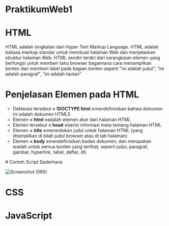# PraktikumWeb1
# HTML
HTML adalah singkatan dari Hyper Text Markup Language. HTML adalah bahasa markup standar untuk membuat halaman Web dan menjelaskan struktur halaman Web. HTML sendiri terdiri dari serangkaian elemen yang berfungsi untuk memberi tahu browser bagaimana cara menampilkan konten dan memberi label pada bagian konten seperti "ini adalah judul", "ini adalah paragraf", "ini adalah tautan".
# Penjelasan Elemen pada HTML
<ul style="list-style-type:circle;">
  <li>Deklarasi tersebut <b>< !DOCTYPE html ></b>mendefinisikan bahwa dokumen ini adalah dokumen HTML5</li>
  <li>Elemen <b>< html ></b>adalah elemen akar dari halaman HTML</li>
  <li>Elemen tersebut <b>< head ></b>berisi informasi meta tentang halaman HTML</li>
  <li>Elemen <b>< title ></b>menentukan judul untuk halaman HTML (yang ditampilkan di bilah judul browser atau di tab halaman)</li>
  <li>Elemen <b>< body ></b>mendefinisikan badan dokumen, dan merupakan wadah untuk semua konten yang terlihat, seperti judul, paragraf, gambar, hyperlink, tabel, daftar, dll.</li>
</ul>
# Contoh Script Sederhana
    
![Screenshot (565)](https://github.com/gerinnr/PraktikumWeb1/assets/168093092/2207a4de-c21c-42fa-9a77-cc696b8bb561)


# CSS







# JavaScript


